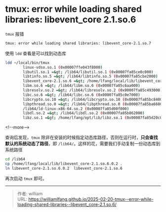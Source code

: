 # tmux: error while loading shared libraries: libevent_core 2.1.so.6


`tmux` 报错

```bash
tmux: error while loading shared libraries: libevent_core-2.1.so.7
```

使用 `ldd` 查看是可以找到动态库

```bash
ldd ~/local/bin/tmux
        linux-vdso.so.1 (0x00007ffe043f8000)
        libutil.so.1 =&gt; /lib64/libutil.so.1 (0x00007fa85ce0c000)
        libtinfo.so.5 =&gt; /lib64/libtinfo.so.5 (0x00007fa85cbe2000)
        libevent_core-2.1.so.6 =&gt; /home/lfang/local/lib/libevent_core-2.1.so.6 (0x00007fa85c9ac000)
        libm.so.6 =&gt; /lib64/libm.so.6 (0x00007fa85c6aa000)
        libresolv.so.2 =&gt; /lib64/libresolv.so.2 (0x00007fa85c493000)
        libc.so.6 =&gt; /lib64/libc.so.6 (0x00007fa85c0e7000)
        libcrypto.so.10 =&gt; /lib64/libcrypto.so.10 (0x00007fa85bc84000)
        libpthread.so.0 =&gt; /lib64/libpthread.so.0 (0x00007fa85ba66000)
        /lib64/ld-linux-x86-64.so.2 (0x00007fa85d00f000)
        libdl.so.2 =&gt; /lib64/libdl.so.2 (0x00007fa85b862000)
        libz.so.1 =&gt; /home/lfang/opt/lib/libz.so.1 (0x00007fa85d20c000)
```
&lt;!--more--&gt;

查询后发现，`tmux` 除非在安装的时候指定动态库路径，否则在运行时，**只会查找默认的系统动态了路径**，即 `/lib64/`。这样的花，需要我们手动复制一份动态库到系统路径

```bash
cd /lib64
cp /home/lfang/local/lib/libevent_core-2.1.so.6.0.2 .
ln libevent_core-2.1.so.6.0.2  libevent_core-2.1.so.6
```

再次启动 `tmux` 即可。


---

> 作者: william  
> URL: https://williamlfang.github.io/2025-02-20-tmux--error-while-loading-shared-libraries--libevent_core-2.1.so.6/  

